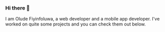 ### Hi there 👋
I am Olude Fiyinfoluwa, a web developer and a mobile app developer. I've worked on quite some projects and you can check them out below.
